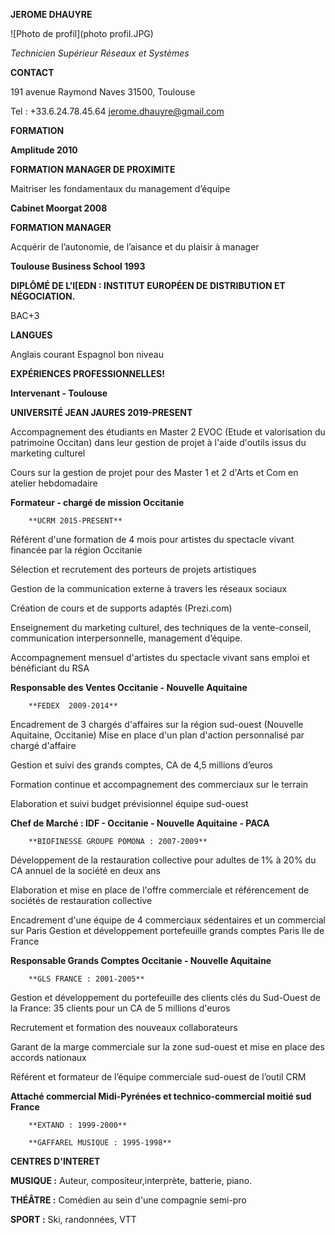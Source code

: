 **JEROME DHAUYRE**

![Photo de profil](photo profil.JPG)

*Technicien Supérieur Réseaux et Systèmes*

**CONTACT**

191 avenue Raymond Naves 31500, Toulouse

Tel : +33.6.24.78.45.64 jerome.dhauyre@gmail.com

**FORMATION**

**Amplitude 2010**

**FORMATION MANAGER DE PROXIMITE**

Maitriser les fondamentaux du management d’équipe 

**Cabinet Moorgat 2008**

**FORMATION MANAGER**

Acquérir de l’autonomie, de l’aisance et du plaisir à manager

**Toulouse Business School 1993**

**DIPLÔMÉ DE L’I[EDN : INSTITUT EUROPÉEN DE DISTRIBUTION ET NÉGOCIATION.**

BAC+3

**LANGUES**

Anglais courant Espagnol bon niveau



**EXPÉRIENCES PROFESSIONNELLES!**

**Intervenant - Toulouse**

**UNIVERSITÉ JEAN JAURES 2019-PRESENT**

Accompagnement des étudiants en Master 2 EVOC (Etude et valorisation du patrimoine Occitan) dans leur gestion de projet à l'aide d'outils issus du marketing culturel

Cours sur la gestion de projet pour des Master 1 et 2 d'Arts et Com en atelier hebdomadaire

**Formateur - chargé de mission Occitanie**

        **UCRM 2015-PRESENT**

Référent d'une formation de 4 mois pour artistes du spectacle vivant financée par la région Occitanie 

Sélection et recrutement des porteurs de projets artistiques 

Gestion de la communication externe à travers les réseaux sociaux

Création de cours et de supports adaptés (Prezi.com)

Enseignement du marketing culturel, des techniques de la vente-conseil, communication interpersonnelle, management d’équipe.

Accompagnement mensuel d'artistes du spectacle vivant sans emploi et bénéficiant du RSA

**Responsable des Ventes Occitanie - Nouvelle Aquitaine** 

        **FEDEX  2009-2014**

Encadrement de 3 chargés d'affaires sur la région sud-ouest (Nouvelle Aquitaine, Occitanie) Mise en place d'un plan d'action personnalisé par chargé d'affaire

Gestion et suivi des grands comptes, CA de 4,5 millions d’euros

Formation continue et accompagnement des commerciaux sur le terrain

Elaboration et suivi budget prévisionnel équipe sud-ouest

**Chef de Marché : IDF - Occitanie - Nouvelle Aquitaine - PACA** 

        **BIOFINESSE GROUPE POMONA : 2007-2009**

Développement de la restauration collective pour adultes de 1% à 20% du CA annuel de la société en deux ans

Elaboration et mise en place de l'offre commerciale et référencement de sociétés de restauration collective

Encadrement d'une équipe de 4 commerciaux sédentaires et un commercial sur Paris Gestion et développement portefeuille grands comptes Paris Ile de France

**Responsable Grands Comptes Occitanie - Nouvelle Aquitaine**  

        **GLS FRANCE : 2001-2005**

Gestion et développement du portefeuille des clients clés du Sud-Ouest de la France: 35 clients pour un CA de 5 millions d'euros

Recrutement et formation des nouveaux collaborateurs

Garant de la marge commerciale sur la zone sud-ouest et mise en place des accords nationaux

Référent et formateur de l’équipe commerciale sud-ouest de l’outil CRM

**Attaché commercial Midi-Pyrénées et technico-commercial moitié sud France**

        **EXTAND : 1999-2000**

        **GAFFAREL MUSIQUE : 1995-1998**

**CENTRES D'INTERET**

**MUSIQUE :** Auteur, compositeur,interprète, batterie, piano. 

**THÉÂTRE :** Comédien au sein d'une compagnie semi-pro

**SPORT :**  Ski, randonnées, VTT
